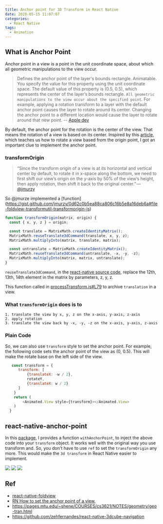```yaml
---
title: Anchor point for 3D Transform in React Native
date: 2020-05-15 11:07:07
categories: 
  - React Native
tags:
  - Animation
---
```


## What is Anchor Point 

Anchor point in a view is a point in the unit coordinate space, about which all geometric manipulations to the view occur. 

> Defines the anchor point of the layer's bounds rectangle. Animatable. 
> You specify the value for this property using the unit coordinate space. The default value of this property is (0.5, 0.5), which represents the center of the layer’s bounds rectangle. `All geometric manipulations to the view occur about the specified point`. For example, applying a rotation transform to a layer with the default anchor point causes the layer to rotate around its center. Changing the anchor point to a different location would cause the layer to rotate around that new point.                -- [Apple dev](https://developer.apple.com/documentation/quartzcore/calayer/1410817-anchorpoint)

By default, the anchor point for the rotation is the center of the view. That means the rotation of a view is based on its center. Inspired by this [article](https://commitocracy.com/implementing-foldview-in-react-native-e970011f98b8#.k95f793qe), which teaches us how to rotate a view based from the origin point, I got an important clue to implement the anchor point.  

### transformOrigin

> “Since the transform origin of a view is at its horizontal and vertical center by default, to rotate it in x-space along the bottom, we need to first shift our view’s origin on the y-axis by 50% of the view’s height, then apply rotation, then shift it back to the original center.” — [@jmurzy](https://commitocracy.com/implementing-foldview-in-react-native-e970011f98b8)

So @jmurze implemented a [function]
(https://gist.github.com/jmurzy/0d62c0b5ea88ca806c16b5e8a16deb6a#file-foldview-transformutil-transformorigin-js)

```js
function transformOrigin(matrix, origin) {
  const { x, y, z } = origin;

  const translate = MatrixMath.createIdentityMatrix();
  MatrixMath.reuseTranslate3dCommand(translate, x, y, z);
  MatrixMath.multiplyInto(matrix, translate, matrix);

  const untranslate = MatrixMath.createIdentityMatrix();
  MatrixMath.reuseTranslate3dCommand(untranslate, -x, -y, -z);
  MatrixMath.multiplyInto(matrix, matrix, untranslate);
}
```
`reuseTranslate3dCommand`, in the [react-native source code](https://github.com/facebook/react-native/blob/a1ac2518a364ebcd3cc024a22229cadc1791e1c4/Libraries/Utilities/MatrixMath.js#L95), replace the 12th, 13th, 14th element in the matrix by parameters, z, y, z. 

This function called in [processTransform.js#L79](https://github.com/facebook/react-native/blob/a1ac2518a364ebcd3cc024a22229cadc1791e1c4/Libraries/StyleSheet/processTransform.js#L79) to archive `translation` in a view. 

### What `transformOrigin` does is to
```
1. translate the view by x, y, z on the x-axis, y-axis, z-axis 
2. apply rotation
3. translate the view back by -x, -y, -z on the x-axis, y-axis, z-axis 
```

### Plain Code

So, we can also use `transform` style to set the anchor point. For example, the following code sets the anchor point of the view as (0, 0.5). This will make the rotate base on the left side of the view. 

```javascript
   const transform = {
      transform: [
          {translateX: -w / 2}, 
          rotateY, 
          {translateX: w / 2}
      ]
    }
    return (   
        <Animated.View style={transform}></Animated.View>
    )
  }

```

## react-native-anchor-point

In this [package](https://github.com/sueLan/react-native-anchor-point), I provides a function `withAnchorPoint`, to inject the above code into your `transform` object. It works well with the original way you use transform and. So, you don't have to use `ref` to set the `transformOrigin` any more. This would make the `3d transform` in React Native easier to implement. 

![](./rotateZ.gif)
![](./rotateXY.gif)
![](./rotate.gif)

## Ref

- [react-native-foldview](https://github.com/jmurzy/react-native-foldview)
- [RN How to set the anchor point of a view.](https://stackoverflow.com/a/60632809/4026902)
- https://pages.mtu.edu/~shene/COURSES/cs3621/NOTES/geometry/geo-tran.html
- https://github.com/zehfernandes/react-native-3dcube-navigation
